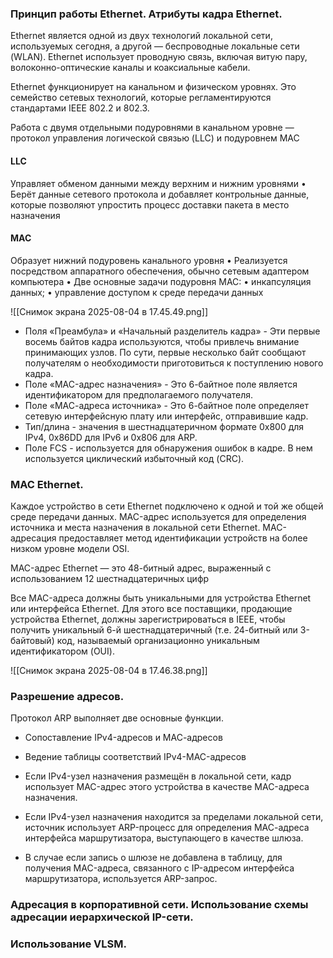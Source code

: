 ### Принцип работы Ethernet. Атрибуты кадра Ethernet.

Ethernet является одной из двух технологий локальной сети, используемых сегодня, а другой — беспроводные локальные сети (WLAN). Ethernet использует проводную связь, включая витую пару, волоконно-оптические каналы и коаксиальные кабели.

Ethernet функционирует на канальном и физическом уровнях. Это семейство сетевых технологий, которые регламентируются стандартами IEEE 802.2 и 802.3.

Работа с двумя отдельными подуровнями в канальном уровне — протокол управления логической связью (LLC) и подуровнем MAC

#### LLC
Управляет обменом данными между верхним и нижним уровнями
• Берёт данные сетевого протокола и добавляет контрольные данные, которые позволяют упростить процесс доставки пакета в место назначения

#### MAC
Образует нижний подуровень канального уровня
• Реализуется посредством аппаратного обеспечения, обычно
сетевым адаптером компьютера
• Две основные задачи подуровня MAC:
• инкапсуляция данных;
• управление доступом к среде передачи данных

![[Снимок экрана 2025-08-04 в 17.45.49.png]]
- Поля «Преамбула» и «Начальный разделитель кадра» - Эти первые восемь байтов кадра используются, чтобы привлечь внимание принимающих узлов. По сути, первые несколько байт сообщают получателям о необходимости приготовиться к поступлению нового кадра.
- Поле «MAC-адрес назначения» - Это 6-байтное поле является идентификатором для предполагаемого получателя.
- Поле «МАС-адреса источника» - Это 6-байтное поле определяет сетевую интерфейсную плату или интерфейс, отправившие кадр.
- Тип/длина - значения в шестнадцатеричном формате 0x800 для IPv4, 0x86DD для IPv6 и 0x806 для ARP.
- Поле FCS - используется для обнаружения ошибок в кадре. В нем используется циклический избыточный код (CRC).

### MAC Ethernet. 

Каждое устройство в сети Ethernet подключено к одной и той же общей среде передачи данных. MAC-адрес используется для определения источника и места назначения в локальной сети Ethernet. MAC-адресация предоставляет метод идентификации устройств на более низком уровне модели OSI.

MAC-адрес Ethernet — это 48-битный адрес, выраженный с использованием 12 шестнадцатеричных цифр

Все MAC-адреса должны быть уникальными для устройства Ethernet или интерфейса Ethernet. Для этого все поставщики, продающие устройства Ethernet, должны зарегистрироваться в IEEE, чтобы получить уникальный 6-й шестнадцатеричный (т.е. 24-битный или 3-байтовый) код, называемый организационно уникальным идентификатором (OUI).

![[Снимок экрана 2025-08-04 в 17.46.38.png]]

### Разрешение адресов. 

Протокол ARP выполняет две основные функции.
- Сопоставление IPv4-адресов и МАС-адресов
- Ведение таблицы соответствий IPv4-MAC-адресов


- Если IPv4-узел назначения размещён в локальной сети, кадр использует MAC-адрес этого устройства в качестве MAC-адреса назначения.
- Если IPv4-узел назначения находится за пределами локальной сети, источник использует ARP-процесс для определения МАС-адреса интерфейса маршрутизатора, выступающего в качестве шлюза.
- В случае если запись о шлюзе не добавлена в таблицу, для получения MAC-адреса, связанного с IP-адресом интерфейса маршрутизатора, используется ARP-запрос.
### Адресация в корпоративной сети. Использование схемы адресации иерархической IP-сети. 

### Использование VLSM.